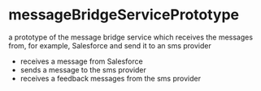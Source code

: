 # messageBridgeServicePrototype
a prototype of the message bridge service which receives the messages from, for example, Salesforce and send it to an sms provider

- receives a message from Salesforce
- sends a message to the sms provider
- receives a feedback messages from the sms provider